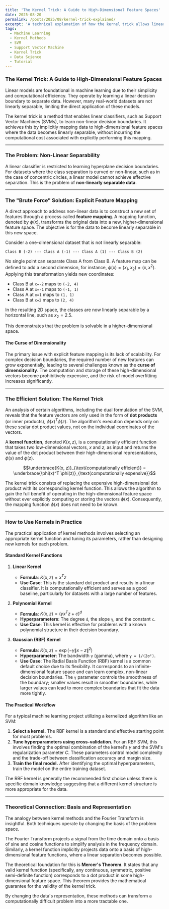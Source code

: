 ```yaml
---
title: 'The Kernel Trick: A Guide to High-Dimensional Feature Spaces'
date: 2025-08-20
permalink: /posts/2025/08/kernel-trick-explained/
excerpt: 'A technical explanation of how the kernel trick allows linear models to solve non-linear problems by implicitly operating in high-dimensional feature spaces.'
tags:
  - Machine Learning
  - Kernel Methods
  - SVM
  - Support Vector Machine
  - Kernel Trick
  - Data Science
  - Tutorial
---
```


### The Kernel Trick: A Guide to High-Dimensional Feature Spaces

Linear models are foundational in machine learning due to their simplicity and computational efficiency. They operate by learning a linear decision boundary to separate data. However, many real-world datasets are not linearly separable, limiting the direct application of these models.

The kernel trick is a method that enables linear classifiers, such as Support Vector Machines (SVMs), to learn non-linear decision boundaries. It achieves this by implicitly mapping data to high-dimensional feature spaces where the data becomes linearly separable, without incurring the computational cost associated with explicitly performing this mapping.

---
### The Problem: Non-Linear Separability

A linear classifier is restricted to learning hyperplane decision boundaries. For datasets where the class separation is curved or non-linear, such as in the case of concentric circles, a linear model cannot achieve effective separation. This is the problem of **non-linearly separable data**.

---
### The "Brute Force" Solution: Explicit Feature Mapping

A direct approach to address non-linear data is to construct a new set of features through a process called **feature mapping**. A mapping function, denoted by $\phi(x)$, transforms the original data into a new, higher-dimensional feature space. The objective is for the data to become linearly separable in this new space.

Consider a one-dimensional dataset that is not linearly separable:

`Class B (-2) --- Class A (-1) --- Class A (1) --- Class B (2)`

No single point can separate Class A from Class B. A feature map can be defined to add a second dimension, for instance, $\phi(x) = (x_1, x_2) = (x, x^2)$. Applying this transformation yields new coordinates:

* Class B at `x=-2` maps to `(-2, 4)`
* Class A at `x=-1` maps to `(-1, 1)`
* Class A at `x=1` maps to `(1, 1)`
* Class B at `x=2` maps to `(2, 4)`

In the resulting 2D space, the classes are now linearly separable by a horizontal line, such as $x_2=2.5$.

This demonstrates that the problem is solvable in a higher-dimensional space.

#### The Curse of Dimensionality
The primary issue with explicit feature mapping is its lack of scalability. For complex decision boundaries, the required number of new features can grow exponentially, leading to several challenges known as the **curse of dimensionality**. The computation and storage of these high-dimensional vectors become prohibitively expensive, and the risk of model overfitting increases significantly.

---
### The Efficient Solution: The Kernel Trick

An analysis of certain algorithms, including the dual formulation of the SVM, reveals that the feature vectors are only used in the form of **dot products** (or inner products), $\phi(x)^T \phi(z)$. The algorithm's execution depends only on these scalar dot product values, not on the individual coordinates of the vectors.

A **kernel function**, denoted $K(x, z)$, is a computationally efficient function that takes two low-dimensional vectors, $x$ and $z$, as input and returns the value of the dot product between their high-dimensional representations, $\phi(x)$ and $\phi(z)$.

$$\underbrace{K(x, z)}_{\text{computationally efficient}} = \underbrace{\phi(x)^T \phi(z)}_{\text{computationally expensive}}$$

The kernel trick consists of replacing the expensive high-dimensional dot product with its corresponding kernel function. This allows the algorithm to gain the full benefit of operating in the high-dimensional feature space without ever explicitly computing or storing the vectors $\phi(x)$. Consequently, the mapping function $\phi(x)$ does not need to be known.

---
### How to Use Kernels in Practice

The practical application of kernel methods involves selecting an appropriate kernel function and tuning its parameters, rather than designing new kernels for each problem.

#### Standard Kernel Functions

1.  **Linear Kernel**
    * **Formula**: $K(x, z) = x^T z$
    * **Use Case**: This is the standard dot product and results in a linear classifier. It is computationally efficient and serves as a good baseline, particularly for datasets with a large number of features.

2.  **Polynomial Kernel**
    * **Formula**: $K(x, z) = (\gamma x^T z + c)^d$
    * **Hyperparameters**: The degree `d`, the slope `γ`, and the constant `c`.
    * **Use Case**: This kernel is effective for problems with a known polynomial structure in their decision boundary.

3.  **Gaussian (RBF) Kernel**
    * **Formula**: $K(x, z) = \exp\left(-\gamma \|x-z\|^2\right)$
    * **Hyperparameter**: The bandwidth `γ` (gamma), where `γ = 1/(2σ²)`.
    * **Use Case**: The Radial Basis Function (RBF) kernel is a common default choice due to its flexibility. It corresponds to an infinite-dimensional feature space and can learn complex, non-linear decision boundaries. The `γ` parameter controls the smoothness of the boundary; smaller values result in smoother boundaries, while larger values can lead to more complex boundaries that fit the data more tightly.

#### The Practical Workflow

For a typical machine learning project utilizing a kernelized algorithm like an SVM:

1.  **Select a kernel.** The RBF kernel is a standard and effective starting point for most problems.
2.  **Tune hyperparameters using cross-validation.** For an RBF SVM, this involves finding the optimal combination of the kernel's $\gamma$ and the SVM's regularization parameter $C$. These parameters control model complexity and the trade-off between classification accuracy and margin size.
3.  **Train the final model.** After identifying the optimal hyperparameters, train the model on the entire training dataset.

The RBF kernel is generally the recommended first choice unless there is specific domain knowledge suggesting that a different kernel structure is more appropriate for the data.

---
### Theoretical Connection: Basis and Representation

The analogy between kernel methods and the Fourier Transform is insightful. Both techniques operate by changing the basis of the problem space.

The Fourier Transform projects a signal from the time domain onto a basis of sine and cosine functions to simplify analysis in the frequency domain. Similarly, a kernel function implicitly projects data onto a basis of high-dimensional feature functions, where a linear separation becomes possible.

The theoretical foundation for this is **Mercer's Theorem**. It states that any valid kernel function (specifically, any continuous, symmetric, positive semi-definite function) corresponds to a dot product in some high-dimensional feature space. This theorem provides the mathematical guarantee for the validity of the kernel trick.

By changing the data's representation, these methods can transform a computationally difficult problem into a more tractable one.

